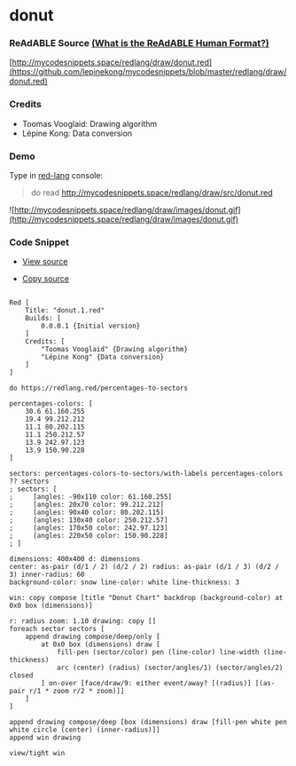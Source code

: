 
# donut


### ReAdABLE Source [(What is the ReAdABLE Human Format?)](http://readablehumanformat.com)

[http://mycodesnippets.space/redlang/draw/donut.red](https://github.com/lepinekong/mycodesnippets/blob/master/redlang/draw/donut.red)


### Credits


- Toomas Vooglaid: Drawing algorithm
- Lépine Kong: Data conversion   


### Demo

Type in [red-lang](https://www.red-lang.org/p/download.html) console: 
>do read http://mycodesnippets.space/redlang/draw/src/donut.red

![http://mycodesnippets.space/redlang/draw/images/donut.gif](http://mycodesnippets.space/redlang/draw/images/donut.gif)
                    

### Code Snippet

- [View source](https://github.com/lepinekong/mycodesnippets/blob/master/redlang/draw/src/donut.red)
                        
- [Copy source](https://raw.githubusercontent.com/lepinekong/mycodesnippets/master/redlang/draw/src/donut.red)
                        


```redcode

Red [
    Title: "donut.1.red"
    Builds: [
        0.0.0.1 {Initial version}
    ]
    Credits: [
        "Toomas Vooglaid" {Drawing algorithm}
        "Lépine Kong" {Data conversion}
    ]
]

do https://redlang.red/percentages-to-sectors

percentages-colors: [
    30.6 61.160.255
    19.4 99.212.212
    11.1 80.202.115
    11.1 250.212.57
    13.9 242.97.123
    13.9 150.90.228
]

sectors: percentages-colors-to-sectors/with-labels percentages-colors
?? sectors
; sectors: [
;     [angles: -90x110 color: 61.160.255]
;     [angles: 20x70 color: 99.212.212]
;     [angles: 90x40 color: 80.202.115]
;     [angles: 130x40 color: 250.212.57]
;     [angles: 170x50 color: 242.97.123]
;     [angles: 220x50 color: 150.90.228]
; ]

dimensions: 400x400 d: dimensions
center: as-pair (d/1 / 2) (d/2 / 2) radius: as-pair (d/1 / 3) (d/2 / 3) inner-radius: 60
background-color: snow line-color: white line-thickness: 3

win: copy compose [title "Donut Chart" backdrop (background-color) at 0x0 box (dimensions)]

r: radius zoom: 1.10 drawing: copy []
foreach sector sectors [
    append drawing compose/deep/only [
        at 0x0 box (dimensions) draw [
            fill-pen (sector/color) pen (line-color) line-width (line-thickness)
            arc (center) (radius) (sector/angles/1) (sector/angles/2) closed
        ] on-over [face/draw/9: either event/away? [(radius)] [(as-pair r/1 * zoom r/2 * zoom)]]        
    ]    
]

append drawing compose/deep [box (dimensions) draw [fill-pen white pen white circle (center) (inner-radius)]]
append win drawing

view/tight win
        
```


